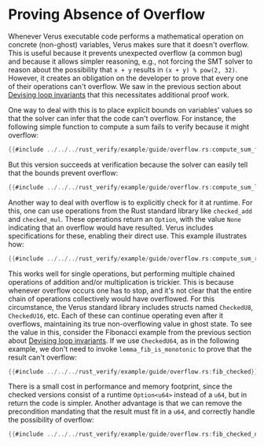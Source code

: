 # Proving Absence of Overflow

Whenever Verus executable code performs a mathematical operation on
concrete (non-ghost) variables, Verus makes sure that it doesn't overflow.
This is useful because it prevents unexpected overflow (a common bug) and
because it allows simpler reasoning, e.g., not forcing the SMT solver to
reason about the possibility that `x + y` results in `(x + y) % pow(2,
32)`. However, it creates an obligation on the developer to prove that
every one of their operations can't overflow. We saw in the previous
section about [Devising loop invariants](invariants.md) that this
necessitates additional proof work.

One way to deal with this is to place explicit bounds on variables'
values so that the solver can infer that the code can't overflow. For
instance, the following simple function to compute a sum fails to verify because it
might overflow:
```rust
{{#include ../../../rust_verify/example/guide/overflow.rs:compute_sum_fails}}
```
But this version succeeds at verification because the solver can easily tell
that the bounds prevent overflow:
```rust
{{#include ../../../rust_verify/example/guide/overflow.rs:compute_sum_limited}}
```

Another way to deal with overflow is to explicitly check for it at
runtime. For this, one can use operations from the Rust standard library
like `checked_add` and `checked_mul`. These operations return an `Option`,
with the value `None` indicating that an overflow would have resulted.
Verus includes specifications for these, enabling their direct use.
This example illustrates how:
```rust
{{#include ../../../rust_verify/example/guide/overflow.rs:compute_sum_runtime_check}}
```

This works well for single operations, but performing multiple chained
operations of addition and/or multiplication is trickier. This is because
whenever overflow occurs one has to stop, and it's not clear that the
entire chain of operations collectively would have overflowed. For this
circumstance, the Verus standard library includes structs named
`CheckedU8`, `CheckedU16`, etc. Each of these can continue operating even
after it overflows, maintaining its true non-overflowing value in ghost
state. To see the value in this, consider the Fibonacci example from the
previous section about [Devising loop invariants](invariants.md). If we use
`CheckedU64`, as in the following example, we don't need to invoke
`lemma_fib_is_monotonic` to prove that the result can't overflow:
```rust
{{#include ../../../rust_verify/example/guide/overflow.rs:fib_checked}}
```
There is a small cost in performance and memory footprint, since the
checked versions consist of a runtime `Option<u64>` instead of a `u64`, but
in return the code is simpler. Another advantage is that we can remove the
precondition mandating that the result must fit in a `u64`, and correctly
handle the possibility of overflow:
```rust
{{#include ../../../rust_verify/example/guide/overflow.rs:fib_checked_no_precondition}}
```
